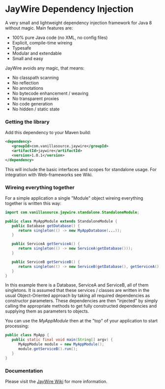 JayWire Dependency Injection
============================

A very small and lightweight dependency injection framework for Java 8 without magic. Main features are:

* 100% pure Java code (no XML, no config files)
* Explicit, compile-time wireing
* Typesafe
* Modular and extendable
* Small and easy

JayWire avoids any magic, that means:

* No classpath scanning
* No reflection
* No annotations
* No bytecode enhancement / weaving
* No transparent proxies
* No code generation
* No hidden / static state

### Getting the library

Add this dependency to your Maven build:

```xml
<dependency>
   <groupId>com.vanillasource.jaywire</groupId>
   <artifactId>jaywire</artifactId>
   <version>1.0.1</version>
</dependency>
```

This will include the basic interfaces and scopes for standalone usage. 
For integration with Web-frameworks see Wiki.

### Wireing everything together

For a simple application a single "Module" object wireing everything together is written this way:

```java
import com.vanillasource.jaywire.standalone.StandaloneModule;

public class MyAppModule extends StandaloneModule {
   public Database getDatabase() {
      return singleton(() -> new MyAppDatabase(...));
   }

   public ServiceA getServiceA() {
      return singleton(() -> new ServiceA(getDatabase()));
   }

   public ServiceB getServiceB() {
      return singleton(() -> new ServiceB(getDatabase(), getServiceA());
   }
}
```

In this example there is a Database, ServiceA and ServiceB, all of them singletons. It is assumed
that these services / classes are written in the usual Object-Oriented approach by taking all required
dependencies as constructor parameters.
These dependencies are then "injected" by simply calling the appropriate methods to get fully constructed
dependencies and supplying them as parameters to objects.

You can use the _MyAppModule_ then at the "top" of your application to start processing:

```java
public class MyApp {
   public static final void main(String[] argv) {
      MyAppModule module = new MyAppModule();
      module.getServiceB().run();
   }
}
```

### Documentation

Please visit the [JayWire Wiki](https://github.com/vanillasource/jaywire/wiki) for more information.

